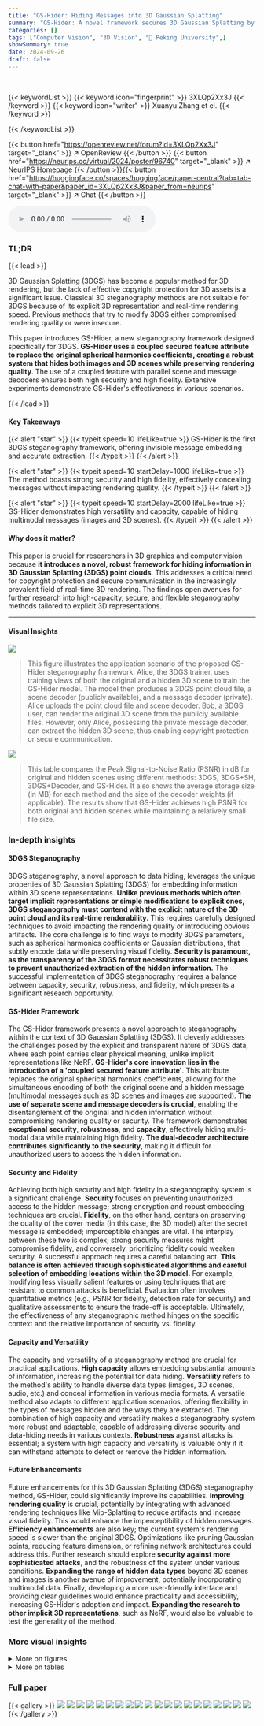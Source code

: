 ```yaml
---
title: "GS-Hider: Hiding Messages into 3D Gaussian Splatting"
summary: "GS-Hider: A novel framework secures 3D Gaussian Splatting by embedding messages in a coupled, secured feature attribute, enabling invisible data hiding and accurate extraction."
categories: []
tags: ["Computer Vision", "3D Vision", "🏢 Peking University",]
showSummary: true
date: 2024-09-26
draft: false
---
```


<br>

{{< keywordList >}}
{{< keyword icon="fingerprint" >}} 3XLQp2Xx3J {{< /keyword >}}
{{< keyword icon="writer" >}} Xuanyu Zhang et el. {{< /keyword >}}
 
{{< /keywordList >}}

{{< button href="https://openreview.net/forum?id=3XLQp2Xx3J" target="_blank" >}}
↗ OpenReview
{{< /button >}}
{{< button href="https://neurips.cc/virtual/2024/poster/96740" target="_blank" >}}
↗ NeurIPS Homepage
{{< /button >}}{{< button href="https://huggingface.co/spaces/huggingface/paper-central?tab=tab-chat-with-paper&paper_id=3XLQp2Xx3J&paper_from=neurips" target="_blank" >}}
↗ Chat
{{< /button >}}



<audio controls>
    <source src="https://ai-paper-reviewer.com/3XLQp2Xx3J/podcast.wav" type="audio/wav">
    Your browser does not support the audio element.
</audio>


### TL;DR


{{< lead >}}

3D Gaussian Splatting (3DGS) has become a popular method for 3D rendering, but the lack of effective copyright protection for 3D assets is a significant issue.  Classical 3D steganography methods are not suitable for 3DGS because of its explicit 3D representation and real-time rendering speed.  Previous methods that try to modify 3DGS either compromised rendering quality or were insecure.

This paper introduces GS-Hider, a new steganography framework designed specifically for 3DGS.  **GS-Hider uses a coupled secured feature attribute to replace the original spherical harmonics coefficients, creating a robust system that hides both images and 3D scenes while preserving rendering quality**. The use of a coupled feature with parallel scene and message decoders ensures both high security and high fidelity.  Extensive experiments demonstrate GS-Hider's effectiveness in various scenarios.

{{< /lead >}}


#### Key Takeaways

{{< alert "star" >}}
{{< typeit speed=10 lifeLike=true >}} GS-Hider is the first 3DGS steganography framework, offering invisible message embedding and accurate extraction. {{< /typeit >}}
{{< /alert >}}

{{< alert "star" >}}
{{< typeit speed=10 startDelay=1000 lifeLike=true >}} The method boasts strong security and high fidelity, effectively concealing messages without impacting rendering quality. {{< /typeit >}}
{{< /alert >}}

{{< alert "star" >}}
{{< typeit speed=10 startDelay=2000 lifeLike=true >}} GS-Hider demonstrates high versatility and capacity, capable of hiding multimodal messages (images and 3D scenes). {{< /typeit >}}
{{< /alert >}}

#### Why does it matter?
This paper is crucial for researchers in 3D graphics and computer vision because **it introduces a novel, robust framework for hiding information in 3D Gaussian Splatting (3DGS) point clouds**. This addresses a critical need for copyright protection and secure communication in the increasingly prevalent field of real-time 3D rendering.  The findings open avenues for further research into high-capacity, secure, and flexible steganography methods tailored to explicit 3D representations.

------
#### Visual Insights



![](https://ai-paper-reviewer.com/3XLQp2Xx3J/figures_1_1.jpg)

> This figure illustrates the application scenario of the proposed GS-Hider steganography framework.  Alice, the 3DGS trainer, uses training views of both the original and a hidden 3D scene to train the GS-Hider model.  The model then produces a 3DGS point cloud file, a scene decoder (publicly available), and a message decoder (private). Alice uploads the point cloud file and scene decoder. Bob, a 3DGS user, can render the original 3D scene from the publicly available files. However, only Alice, possessing the private message decoder, can extract the hidden 3D scene, thus enabling copyright protection or secure communication.





![](https://ai-paper-reviewer.com/3XLQp2Xx3J/tables_5_1.jpg)

> This table compares the Peak Signal-to-Noise Ratio (PSNR) in dB for original and hidden scenes using different methods: 3DGS, 3DGS+SH, 3DGS+Decoder, and GS-Hider.  It also shows the average storage size (in MB) for each method and the size of the decoder weights (if applicable).  The results show that GS-Hider achieves high PSNR for both original and hidden scenes while maintaining a relatively small file size.





### In-depth insights


#### 3DGS Steganography
3DGS steganography, a novel approach to data hiding, leverages the unique properties of 3D Gaussian Splatting (3DGS) for embedding information within 3D scene representations.  **Unlike previous methods which often target implicit representations or simple modifications to explicit ones, 3DGS steganography must contend with the explicit nature of the 3D point cloud and its real-time renderability.** This requires carefully designed techniques to avoid impacting the rendering quality or introducing obvious artifacts.  The core challenge is to find ways to modify 3DGS parameters, such as spherical harmonics coefficients or Gaussian distributions, that subtly encode data while preserving visual fidelity. **Security is paramount, as the transparency of the 3DGS format necessitates robust techniques to prevent unauthorized extraction of the hidden information.**  The successful implementation of 3DGS steganography requires a balance between capacity, security, robustness, and fidelity, which presents a significant research opportunity.

#### GS-Hider Framework
The GS-Hider framework presents a novel approach to steganography within the context of 3D Gaussian Splatting (3DGS).  It cleverly addresses the challenges posed by the explicit and transparent nature of 3DGS data, where each point carries clear physical meaning, unlike implicit representations like NeRF.  **GS-Hider's core innovation lies in the introduction of a 'coupled secured feature attribute'**. This attribute replaces the original spherical harmonics coefficients, allowing for the simultaneous encoding of both the original scene and a hidden message (multimodal messages such as 3D scenes and images are supported).  **The use of separate scene and message decoders is crucial**, enabling the disentanglement of the original and hidden information without compromising rendering quality or security. The framework demonstrates **exceptional security**, **robustness**, and **capacity**, effectively hiding multi-modal data while maintaining high fidelity.  **The dual-decoder architecture contributes significantly to the security**, making it difficult for unauthorized users to access the hidden information.

#### Security and Fidelity
Achieving both high security and high fidelity in a steganography system is a significant challenge.  **Security** focuses on preventing unauthorized access to the hidden message; strong encryption and robust embedding techniques are crucial.  **Fidelity**, on the other hand, centers on preserving the quality of the cover media (in this case, the 3D model) after the secret message is embedded; imperceptible changes are vital.  The interplay between these two is complex; strong security measures might compromise fidelity, and conversely, prioritizing fidelity could weaken security.  A successful approach requires a careful balancing act.  **This balance is often achieved through sophisticated algorithms and careful selection of embedding locations within the 3D model.**  For example, modifying less visually salient features or using techniques that are resistant to common attacks is beneficial.  Evaluation often involves quantitative metrics (e.g., PSNR for fidelity, detection rate for security) and qualitative assessments to ensure the trade-off is acceptable.  Ultimately, the effectiveness of any steganographic method hinges on the specific context and the relative importance of security vs. fidelity.

#### Capacity and Versatility
The capacity and versatility of a steganography method are crucial for practical applications.  **High capacity** allows embedding substantial amounts of information, increasing the potential for data hiding.  **Versatility** refers to the method's ability to handle diverse data types (images, 3D scenes, audio, etc.) and conceal information in various media formats.  A versatile method also adapts to different application scenarios, offering flexibility in the types of messages hidden and the ways they are extracted. The combination of high capacity and versatility makes a steganography system more robust and adaptable, capable of addressing diverse security and data-hiding needs in various contexts.  **Robustness** against attacks is essential; a system with high capacity and versatility is valuable only if it can withstand attempts to detect or remove the hidden information.

#### Future Enhancements
Future enhancements for this 3D Gaussian Splatting (3DGS) steganography method, GS-Hider, could significantly improve its capabilities.  **Improving rendering quality** is crucial, potentially by integrating with advanced rendering techniques like Mip-Splatting to reduce artifacts and increase visual fidelity. This would enhance the imperceptibility of hidden messages.  **Efficiency enhancements** are also key; the current system's rendering speed is slower than the original 3DGS. Optimizations like pruning Gaussian points, reducing feature dimension, or refining network architectures could address this.  Further research should explore **security against more sophisticated attacks**, and the robustness of the system under various conditions.  **Expanding the range of hidden data types** beyond 3D scenes and images is another avenue of improvement, potentially incorporating multimodal data.  Finally, developing a more user-friendly interface and providing clear guidelines would enhance practicality and accessibility, increasing GS-Hider's adoption and impact. **Expanding the research to other implicit 3D representations**, such as NeRF, would also be valuable to test the generality of the method.


### More visual insights

<details>
<summary>More on figures
</summary>


![](https://ai-paper-reviewer.com/3XLQp2Xx3J/figures_3_1.jpg)

> This figure compares three different approaches to 3D Gaussian Splatting (3DGS) steganography.  (a) shows the original 3DGS pipeline. (b) demonstrates a naive approach of adding a spherical harmonic (SH) coefficient to embed information, which is insecure as the added coefficient is easily detectable.  (c) illustrates another naive approach of jointly optimizing the 3DGS and a separate message decoder, which may compromise the original scene's fidelity.  The figure highlights that these intuitive methods are unsuitable for secure and high-fidelity 3DGS steganography.


![](https://ai-paper-reviewer.com/3XLQp2Xx3J/figures_4_1.jpg)

> This figure illustrates the GS-Hider framework.  It begins with the input of 3D Gaussian parameters (position μᵢ, opacity αᵢ, scaling factor sᵢ, rotation qᵢ, and coupled secured feature fᵢ). These parameters go through the projection, adaptive density control, and coupled feature Gaussian rasterizer stages. The resulting coupled feature Fcoup is then input to two parallel decoder networks: a scene decoder that outputs the rendered original RGB scene Ipred and a message decoder that outputs the hidden message Mpred.  The message decoder's output is private, protecting the hidden information.


![](https://ai-paper-reviewer.com/3XLQp2Xx3J/figures_6_1.jpg)

> This figure compares the visual results of three different 3D scene steganography methods: GS-Hider (the proposed method), 3DGS+Decoder (optimizing 3DGS and a message decoder), and 3DGS+SH (adding an SH coefficient). Each group shows the original scene in the first row and the hidden scene in the second row, enabling a direct visual comparison. The figure highlights the superior quality and fidelity of the GS-Hider method in reconstructing both the original and hidden scenes without interference or artifacts.


![](https://ai-paper-reviewer.com/3XLQp2Xx3J/figures_6_2.jpg)

> This ROC curve illustrates the performance of GS-Hider and other comparative methods (3DGS+Decoder, 3DGS+SH) in terms of security against the StegExpose anti-steganography detector.  A good method will have a curve that hugs the top-left corner, indicating high true positive rate (correctly identifying steganography) at low false positive rate (incorrectly flagging clean images). The reference line shows the expected performance of a random guess.


![](https://ai-paper-reviewer.com/3XLQp2Xx3J/figures_7_1.jpg)

> This figure visualizes a comparison between the rendered coupled feature map (Fcoup) and the rendering view of the original scene. The coupled feature map is a high-dimensional representation that integrates information from both the original and hidden scenes.  The figure aims to demonstrate that the coupled feature map primarily retains the characteristics of the original scene, making it difficult to detect the presence of any hidden message.  This is a key aspect of the GS-Hider's security.


![](https://ai-paper-reviewer.com/3XLQp2Xx3J/figures_8_1.jpg)

> This figure compares the performance of GS-Hider and 3DGS+Decoder in single image hiding.  The left columns show rendering views of the original scene. The right columns show the recovered hidden image, compared to the ground truth (GT). The fifth column in each row shows the specific viewpoint where the image is hidden. The results demonstrate that GS-Hider maintains a higher fidelity in the original scene while achieving comparable performance in recovering the hidden image compared to the baseline 3DGS+Decoder.


![](https://ai-paper-reviewer.com/3XLQp2Xx3J/figures_9_1.jpg)

> This figure shows the results of embedding multiple 3D scenes into a single original 3D scene using the proposed GS-Hider method.  It demonstrates the ability of the method to hide more than one 3D scene simultaneously without significant visual artifacts or impact to the quality of the original scene. Each set of three images shows the original scene, followed by two different hidden scenes successfully embedded within it. This showcases the large capacity and versatility of the GS-Hider for multi-scene hiding applications. 


![](https://ai-paper-reviewer.com/3XLQp2Xx3J/figures_14_1.jpg)

> This figure illustrates the framework of GS-Hider, a 3DGS steganography method. It shows how hidden information (3D scenes or images) is embedded into the original 3D scene using a coupled secured feature attribute. The coupled feature is processed by a rendering pipeline to generate a coupled feature map. This map is then fed to two decoders, one for reconstructing the original scene and another for extracting the hidden message.


![](https://ai-paper-reviewer.com/3XLQp2Xx3J/figures_15_1.jpg)

> This figure shows the results of attempting to decode a hidden scene using a randomly initialized message decoder.  The top row displays the original scene, and the bottom row shows what the decoder produced. The significant difference demonstrates that a randomly initialized decoder cannot extract the hidden scene, highlighting the security of the GS-Hider method.


![](https://ai-paper-reviewer.com/3XLQp2Xx3J/figures_16_1.jpg)

> This figure shows the results of using a randomly initialized message decoder to try to reconstruct the hidden scene. The results demonstrate that the wrong decoder cannot reconstruct the hidden scene, highlighting the security of the proposed GS-Hider.


![](https://ai-paper-reviewer.com/3XLQp2Xx3J/figures_16_2.jpg)

> This figure visualizes the intermediate feature maps within the message decoder of the proposed GS-Hider model.  Specifically, it shows three channels (14th, 15th, and 16th) of the feature maps at different stages of processing within the decoder. The figure aims to illustrate how the decoder progressively extracts and refines the hidden message from the coupled feature representation.  By examining the feature maps at each convolutional layer, one can observe the transition from a complex and seemingly chaotic initial representation to the clear and coherent final representation of the hidden scene.


![](https://ai-paper-reviewer.com/3XLQp2Xx3J/figures_16_3.jpg)

> This figure shows the results of using a randomly initialized message decoder to try to reconstruct a hidden scene.  It demonstrates that the decoder cannot reconstruct the scene, highlighting the security of the proposed GS-Hider method because the hidden information is not simply memorized by the decoder, but rather is extracted through a designed process that requires the correct decoder.


![](https://ai-paper-reviewer.com/3XLQp2Xx3J/figures_17_1.jpg)

> This figure compares the visualization results of the proposed GS-Hider method with two other potential methods for 3D scene steganography.  The top row in each section shows views of the original scene, while the bottom row shows the corresponding extracted hidden scene.  The figure demonstrates the superior fidelity and visual quality of GS-Hider compared to the alternative methods, which show noticeable artifacts and distortions in the reconstructed hidden scenes.


![](https://ai-paper-reviewer.com/3XLQp2Xx3J/figures_18_1.jpg)

> The figure demonstrates the capability of GS-Hider in hiding a single image within a 3D scene.  It shows multiple rendering views of a scene, followed by the corresponding image recovered by the GS-Hider.  The fifth column displays a specific viewpoint in which a single image was hidden. The high-fidelity reconstruction of the hidden image, as shown by the recovered image, demonstrates the efficacy of the proposed approach for image steganography in 3D scenes.


![](https://ai-paper-reviewer.com/3XLQp2Xx3J/figures_18_2.jpg)

> This figure compares the visualization results of the proposed GS-Hider method with two other potential steganography methods for 3D Gaussian splatting.  It shows the original scene and the hidden scene generated by each method for several different example scenes.  The comparison helps illustrate the superiority of GS-Hider in terms of the fidelity of the original scene and the quality of the hidden scene reconstruction.


</details>




<details>
<summary>More on tables
</summary>


![](https://ai-paper-reviewer.com/3XLQp2Xx3J/tables_5_2.jpg)
> This table presents the rendering time in seconds for each of the nine scenes used in the GS-Hider experiments.  The rendering times are broken down by scene (Bicycle, Flowers, Garden, Stump, Treehill, Room, Counter, Kitchen, Bonsai) and show the average rendering time across all scenes.  The data reflects the efficiency of the GS-Hider algorithm in generating images in real-time.

![](https://ai-paper-reviewer.com/3XLQp2Xx3J/tables_7_1.jpg)
> This table presents the results of a robustness study on the GS-Hider method. Two pruning methods (sequential and random) were used to degrade the Gaussians in the 3D scene, and the impact on the fidelity of both the original and hidden scenes was evaluated using PSNR, SSIM, and LPIPS metrics. The results show that the GS-Hider method is robust to both sequential and random pruning, with minimal impact on the fidelity of both the original and hidden scenes, even with up to 25% of the Gaussians pruned.

![](https://ai-paper-reviewer.com/3XLQp2Xx3J/tables_7_2.jpg)
> This table presents the robustness analysis of the proposed GS-Hider method under different pruning methods.  It shows the performance (PSNR, SSIM, LPIPS) for both the original and hidden scenes with different ratios (5%, 10%, 15%, and 25%) of sequential and random pruning of Gaussians. This analysis evaluates how well the method maintains its fidelity and quality even when some Gaussian points are removed.

![](https://ai-paper-reviewer.com/3XLQp2Xx3J/tables_7_3.jpg)
> This ablation study investigates the effects of key hyperparameters on the performance of the GS-Hider.  It shows the impact of balancing weight (λ), feature dimension (M), and the number of convolutional layers in the decoder networks on the fidelity of both the original and hidden scenes (measured using PSNR, SSIM, and LPIPS). The results help to determine optimal hyperparameter settings for the best balance between original scene fidelity and hidden message capacity and security.

![](https://ai-paper-reviewer.com/3XLQp2Xx3J/tables_14_1.jpg)
> This table presents the Peak Signal-to-Noise Ratio (PSNR) values for the original scene (PSNRs), hidden message (PSNRM), and watermarked image extracted from an arbitrary 2D RGB viewpoint (PSNRw).  The results demonstrate the effectiveness of the GS-Hider method in extracting copyright information from limited viewpoints, even when the complete 3DGS point cloud file is unavailable.  The PSNR values represent the fidelity of the image reconstruction compared to the original.

![](https://ai-paper-reviewer.com/3XLQp2Xx3J/tables_15_1.jpg)
> This table shows the correspondence between the original and hidden scenes used in the GS-Hider experiments.  Note that for some scenes (Playroom and Bicycle), there are repeated entries because those scenes had fewer 'illegal' views. This ensured sufficient data for training the GS-Hider model.

![](https://ai-paper-reviewer.com/3XLQp2Xx3J/tables_17_1.jpg)
> This table presents the Peak Signal-to-Noise Ratio (PSNR), Structural Similarity Index (SSIM), and Learned Perceptual Image Patch Similarity (LPIPS) metrics for the original scenes rendered by the GS-Hider without any hidden message embedded.  It shows the fidelity of the rendered original scenes, which is compared against the results with hidden messages in the paper.

![](https://ai-paper-reviewer.com/3XLQp2Xx3J/tables_17_2.jpg)
> This table presents a comparison of Peak Signal-to-Noise Ratio (PSNR) values for original and hidden message scenes, obtained using different methods. It also shows the average storage size of 3D Gaussian Splatting (3DGS) point cloud files and the decoder weights for each method.  The table highlights that 3DGS represents the ideal upper limit of performance for the methods evaluated.

![](https://ai-paper-reviewer.com/3XLQp2Xx3J/tables_17_3.jpg)
> This table compares the performance of the proposed GS-Hider method with the 3DGS+StegaNeRF method.  It shows a quantitative comparison of the Peak Signal-to-Noise Ratio (PSNR), Structural Similarity Index (SSIM), and Learned Perceptual Image Patch Similarity (LPIPS) metrics for both the original scene (S) and the hidden message (M).  The results demonstrate the fidelity of the original scene and the quality of the hidden message produced by each method.

![](https://ai-paper-reviewer.com/3XLQp2Xx3J/tables_17_4.jpg)
> This table presents a comparison of rendering quality metrics between Mip-Splatting and Mip-GSHider.  Mip-GSHider is an extension of the GS-Hider method to work with Mip-Splatting. The metrics shown are PSNR, SSIM, and LPIPS for both the original scene (S) and the hidden message (M).  The results demonstrate that while incorporating the GS-Hider's steganography capabilities into Mip-Splatting does reduce rendering quality, the fidelity of both the original and hidden scenes remains relatively high.

</details>




### Full paper

{{< gallery >}}
<img src="https://ai-paper-reviewer.com/3XLQp2Xx3J/1.png" class="grid-w50 md:grid-w33 xl:grid-w25" />
<img src="https://ai-paper-reviewer.com/3XLQp2Xx3J/2.png" class="grid-w50 md:grid-w33 xl:grid-w25" />
<img src="https://ai-paper-reviewer.com/3XLQp2Xx3J/3.png" class="grid-w50 md:grid-w33 xl:grid-w25" />
<img src="https://ai-paper-reviewer.com/3XLQp2Xx3J/4.png" class="grid-w50 md:grid-w33 xl:grid-w25" />
<img src="https://ai-paper-reviewer.com/3XLQp2Xx3J/5.png" class="grid-w50 md:grid-w33 xl:grid-w25" />
<img src="https://ai-paper-reviewer.com/3XLQp2Xx3J/6.png" class="grid-w50 md:grid-w33 xl:grid-w25" />
<img src="https://ai-paper-reviewer.com/3XLQp2Xx3J/7.png" class="grid-w50 md:grid-w33 xl:grid-w25" />
<img src="https://ai-paper-reviewer.com/3XLQp2Xx3J/8.png" class="grid-w50 md:grid-w33 xl:grid-w25" />
<img src="https://ai-paper-reviewer.com/3XLQp2Xx3J/9.png" class="grid-w50 md:grid-w33 xl:grid-w25" />
<img src="https://ai-paper-reviewer.com/3XLQp2Xx3J/10.png" class="grid-w50 md:grid-w33 xl:grid-w25" />
<img src="https://ai-paper-reviewer.com/3XLQp2Xx3J/11.png" class="grid-w50 md:grid-w33 xl:grid-w25" />
<img src="https://ai-paper-reviewer.com/3XLQp2Xx3J/12.png" class="grid-w50 md:grid-w33 xl:grid-w25" />
<img src="https://ai-paper-reviewer.com/3XLQp2Xx3J/13.png" class="grid-w50 md:grid-w33 xl:grid-w25" />
<img src="https://ai-paper-reviewer.com/3XLQp2Xx3J/14.png" class="grid-w50 md:grid-w33 xl:grid-w25" />
<img src="https://ai-paper-reviewer.com/3XLQp2Xx3J/15.png" class="grid-w50 md:grid-w33 xl:grid-w25" />
<img src="https://ai-paper-reviewer.com/3XLQp2Xx3J/16.png" class="grid-w50 md:grid-w33 xl:grid-w25" />
<img src="https://ai-paper-reviewer.com/3XLQp2Xx3J/17.png" class="grid-w50 md:grid-w33 xl:grid-w25" />
<img src="https://ai-paper-reviewer.com/3XLQp2Xx3J/18.png" class="grid-w50 md:grid-w33 xl:grid-w25" />
<img src="https://ai-paper-reviewer.com/3XLQp2Xx3J/19.png" class="grid-w50 md:grid-w33 xl:grid-w25" />
<img src="https://ai-paper-reviewer.com/3XLQp2Xx3J/20.png" class="grid-w50 md:grid-w33 xl:grid-w25" />
{{< /gallery >}}